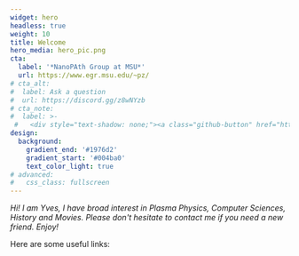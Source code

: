 ```yaml
---
widget: hero
headless: true
weight: 10
title: Welcome
hero_media: hero_pic.png
cta:
  label: '*NanoPAth Group at MSU*'
  url: https://www.egr.msu.edu/~pz/
# cta_alt:
#  label: Ask a question
#  url: https://discord.gg/z8wNYzb
# cta_note:
#  label: >-
 #   <div style="text-shadow: none;"><a class="github-button" href="https://github.com/wowchemy/wowchemy-hugo-themes" data-icon="octicon-star" data-size="large" data-show-count="true" aria-label="Star">Star Wowchemy Website Builder</a></div><div style="text-shadow: none;"><a class="github-button" href="https://github.com/wowchemy/starter-hugo-academic" data-icon="octicon-star" data-size="large" data-show-count="true" aria-label="Star">Star the Academic template</a></div>
design:
  background: 
    gradient_end: '#1976d2'
    gradient_start: '#004ba0'
    text_color_light: true
# advanced:
#   css_class: fullscreen
---
```


*Hi! I am Yves, I have broad interest in Plasma Physics, Computer Sciences, History and  Movies. Please don't hesitate to contact me if you need a new friend. Enjoy!*

Here are some useful links:

<!--Custom spacing-->
<div class="mb-3"></div>
<!--GitHub Button JS-->
<script async defer src="https://buttons.github.io/buttons.js"></script>
